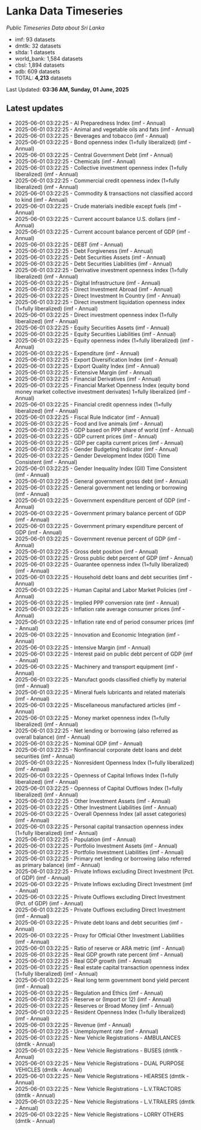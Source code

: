 # Lanka Data Timeseries
*Public Timeseries Data about Sri Lanka*

* imf: 93 datasets
* dmtlk: 32 datasets
* sltda: 1 datasets
* world_bank: 1,584 datasets
* cbsl: 1,894 datasets
* adb: 609 datasets
* TOTAL: **4,213** datasets

Last Updated: **03:36 AM, Sunday, 01 June, 2025**

## Latest updates

* 2025-06-01 03:22:25 - AI Preparedness Index (imf - Annual)
* 2025-06-01 03:22:25 - Animal and vegetable oils and fats (imf - Annual)
* 2025-06-01 03:22:25 - Beverages and tobacco (imf - Annual)
* 2025-06-01 03:22:25 - Bond openness index (1=fully liberalized) (imf - Annual)
* 2025-06-01 03:22:25 - Central Government Debt (imf - Annual)
* 2025-06-01 03:22:25 - Chemicals (imf - Annual)
* 2025-06-01 03:22:25 - Collective investment openness index (1=fully liberalized) (imf - Annual)
* 2025-06-01 03:22:25 - Commercial credit openness index (1=fully liberalized) (imf - Annual)
* 2025-06-01 03:22:25 - Commodity & transactions not classified accord to kind (imf - Annual)
* 2025-06-01 03:22:25 - Crude materials inedible except fuels (imf - Annual)
* 2025-06-01 03:22:25 - Current account balance U.S. dollars (imf - Annual)
* 2025-06-01 03:22:25 - Current account balance percent of GDP (imf - Annual)
* 2025-06-01 03:22:25 - DEBT (imf - Annual)
* 2025-06-01 03:22:25 - Debt Forgiveness (imf - Annual)
* 2025-06-01 03:22:25 - Debt Securities Assets (imf - Annual)
* 2025-06-01 03:22:25 - Debt Securities Liabilities (imf - Annual)
* 2025-06-01 03:22:25 - Derivative investment openness index (1=fully liberalized) (imf - Annual)
* 2025-06-01 03:22:25 - Digital Infrastructure (imf - Annual)
* 2025-06-01 03:22:25 - Direct Investment Abroad (imf - Annual)
* 2025-06-01 03:22:25 - Direct Investment In Country (imf - Annual)
* 2025-06-01 03:22:25 - Direct investment liquidation openness index (1=fully liberalized) (imf - Annual)
* 2025-06-01 03:22:25 - Direct investment openness index (1=fully liberalized) (imf - Annual)
* 2025-06-01 03:22:25 - Equity Securities Assets (imf - Annual)
* 2025-06-01 03:22:25 - Equity Securities Liabilities (imf - Annual)
* 2025-06-01 03:22:25 - Equity openness index (1=fully liberalized) (imf - Annual)
* 2025-06-01 03:22:25 - Expenditure (imf - Annual)
* 2025-06-01 03:22:25 - Export Diversification Index (imf - Annual)
* 2025-06-01 03:22:25 - Export Quality Index (imf - Annual)
* 2025-06-01 03:22:25 - Extensive Margin (imf - Annual)
* 2025-06-01 03:22:25 - Financial Derivatives (imf - Annual)
* 2025-06-01 03:22:25 - Financial Market Openness Index (equity bond money market collective investment derivates) 1=fully liberalized (imf - Annual)
* 2025-06-01 03:22:25 - Financial credit openness index (1=fully liberalized) (imf - Annual)
* 2025-06-01 03:22:25 - Fiscal Rule Indicator (imf - Annual)
* 2025-06-01 03:22:25 - Food and live animals (imf - Annual)
* 2025-06-01 03:22:25 - GDP based on PPP share of world (imf - Annual)
* 2025-06-01 03:22:25 - GDP current prices (imf - Annual)
* 2025-06-01 03:22:25 - GDP per capita current prices (imf - Annual)
* 2025-06-01 03:22:25 - Gender Budgeting Indicator (imf - Annual)
* 2025-06-01 03:22:25 - Gender Development Index (GDI) Time Consistent (imf - Annual)
* 2025-06-01 03:22:25 - Gender Inequality Index (GII) Time Consistent (imf - Annual)
* 2025-06-01 03:22:25 - General government gross debt (imf - Annual)
* 2025-06-01 03:22:25 - General government net lending or borrowing (imf - Annual)
* 2025-06-01 03:22:25 - Government expenditure percent of GDP (imf - Annual)
* 2025-06-01 03:22:25 - Government primary balance percent of GDP (imf - Annual)
* 2025-06-01 03:22:25 - Government primary expenditure percent of GDP (imf - Annual)
* 2025-06-01 03:22:25 - Government revenue percent of GDP (imf - Annual)
* 2025-06-01 03:22:25 - Gross debt position (imf - Annual)
* 2025-06-01 03:22:25 - Gross public debt percent of GDP (imf - Annual)
* 2025-06-01 03:22:25 - Guarantee openness index (1=fully liberalized) (imf - Annual)
* 2025-06-01 03:22:25 - Household debt loans and debt securities (imf - Annual)
* 2025-06-01 03:22:25 - Human Capital and Labor Market Policies (imf - Annual)
* 2025-06-01 03:22:25 - Implied PPP conversion rate (imf - Annual)
* 2025-06-01 03:22:25 - Inflation rate average consumer prices (imf - Annual)
* 2025-06-01 03:22:25 - Inflation rate end of period consumer prices (imf - Annual)
* 2025-06-01 03:22:25 - Innovation and Economic Integration (imf - Annual)
* 2025-06-01 03:22:25 - Intensive Margin (imf - Annual)
* 2025-06-01 03:22:25 - Interest paid on public debt percent of GDP (imf - Annual)
* 2025-06-01 03:22:25 - Machinery and transport equipment (imf - Annual)
* 2025-06-01 03:22:25 - Manufact goods classified chiefly by material (imf - Annual)
* 2025-06-01 03:22:25 - Mineral fuels lubricants and related materials (imf - Annual)
* 2025-06-01 03:22:25 - Miscellaneous manufactured articles (imf - Annual)
* 2025-06-01 03:22:25 - Money market openness index (1=fully liberalized) (imf - Annual)
* 2025-06-01 03:22:25 - Net lending or borrowing (also referred as overall balance) (imf - Annual)
* 2025-06-01 03:22:25 - Nominal GDP (imf - Annual)
* 2025-06-01 03:22:25 - Nonfinancial corporate debt loans and debt securities (imf - Annual)
* 2025-06-01 03:22:25 - Nonresident Openness Index (1=fully liberalized) (imf - Annual)
* 2025-06-01 03:22:25 - Openness of Capital Inflows Index (1=fully liberalized) (imf - Annual)
* 2025-06-01 03:22:25 - Openness of Capital Outflows Index (1=fully liberalized) (imf - Annual)
* 2025-06-01 03:22:25 - Other Investment Assets (imf - Annual)
* 2025-06-01 03:22:25 - Other Investment Liabilities (imf - Annual)
* 2025-06-01 03:22:25 - Overall Openness Index (all asset categories) (imf - Annual)
* 2025-06-01 03:22:25 - Personal capital transaction openness index (1=fully liberalized) (imf - Annual)
* 2025-06-01 03:22:25 - Population (imf - Annual)
* 2025-06-01 03:22:25 - Portfolio Investment Assets (imf - Annual)
* 2025-06-01 03:22:25 - Portfolio Investment Liabilities (imf - Annual)
* 2025-06-01 03:22:25 - Primary net lending or borrowing (also referred as primary balance) (imf - Annual)
* 2025-06-01 03:22:25 - Private Inflows excluding Direct Investment (Pct. of GDP) (imf - Annual)
* 2025-06-01 03:22:25 - Private Inflows excluding Direct Investment (imf - Annual)
* 2025-06-01 03:22:25 - Private Outflows excluding Direct Investment (Pct. of GDP) (imf - Annual)
* 2025-06-01 03:22:25 - Private Outflows excluding Direct Investment (imf - Annual)
* 2025-06-01 03:22:25 - Private debt loans and debt securities (imf - Annual)
* 2025-06-01 03:22:25 - Proxy for Official Other Investment Liabilities (imf - Annual)
* 2025-06-01 03:22:25 - Ratio of reserve or ARA metric (imf - Annual)
* 2025-06-01 03:22:25 - Real GDP growth rate percent (imf - Annual)
* 2025-06-01 03:22:25 - Real GDP growth (imf - Annual)
* 2025-06-01 03:22:25 - Real estate capital transaction openness index (1=fully liberalized) (imf - Annual)
* 2025-06-01 03:22:25 - Real long term government bond yield percent (imf - Annual)
* 2025-06-01 03:22:25 - Regulation and Ethics (imf - Annual)
* 2025-06-01 03:22:25 - Reserve or (Import or 12) (imf - Annual)
* 2025-06-01 03:22:25 - Reserves or Broad Money (imf - Annual)
* 2025-06-01 03:22:25 - Resident Openness Index (1=fully liberalized) (imf - Annual)
* 2025-06-01 03:22:25 - Revenue (imf - Annual)
* 2025-06-01 03:22:25 - Unemployment rate (imf - Annual)
* 2025-06-01 03:22:25 - New Vehicle Registrations - AMBULANCES (dmtlk - Annual)
* 2025-06-01 03:22:25 - New Vehicle Registrations - BUSES (dmtlk - Annual)
* 2025-06-01 03:22:25 - New Vehicle Registrations - DUAL PURPOSE VEHICLES (dmtlk - Annual)
* 2025-06-01 03:22:25 - New Vehicle Registrations - HEARSES (dmtlk - Annual)
* 2025-06-01 03:22:25 - New Vehicle Registrations - L.V.TRACTORS (dmtlk - Annual)
* 2025-06-01 03:22:25 - New Vehicle Registrations - L.V.TRAILERS (dmtlk - Annual)
* 2025-06-01 03:22:25 - New Vehicle Registrations - LORRY OTHERS (dmtlk - Annual)